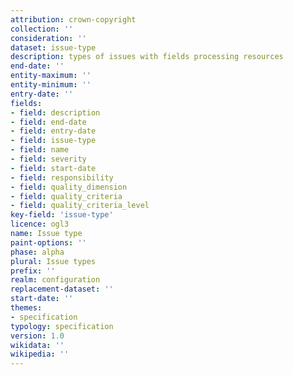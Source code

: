 ```yaml
---
attribution: crown-copyright
collection: ''
consideration: ''
dataset: issue-type
description: types of issues with fields processing resources
end-date: ''
entity-maximum: ''
entity-minimum: ''
entry-date: ''
fields:
- field: description
- field: end-date
- field: entry-date
- field: issue-type
- field: name
- field: severity
- field: start-date
- field: responsibility
- field: quality_dimension
- field: quality_criteria
- field: quality_criteria_level
key-field: 'issue-type'
licence: ogl3
name: Issue type
paint-options: ''
phase: alpha
plural: Issue types
prefix: ''
realm: configuration
replacement-dataset: ''
start-date: ''
themes:
- specification
typology: specification
version: 1.0
wikidata: ''
wikipedia: ''
---
```

